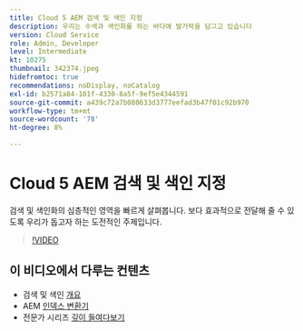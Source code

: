 ```yaml
---
title: Cloud 5 AEM 검색 및 색인 지정
description: 우리는 수색과 색인화를 하는 바다에 발가락을 담그고 있습니다
version: Cloud Service
role: Admin, Developer
level: Intermediate
kt: 10275
thumbnail: 342374.jpeg
hidefromtoc: true
recommendations: noDisplay, noCatalog
exl-id: b2571a84-101f-4330-8a5f-9ef5e4344591
source-git-commit: a439c72a7b080633d3777eefad3b47f01c92b970
workflow-type: tm+mt
source-wordcount: '78'
ht-degree: 8%

---
```


# Cloud 5 AEM 검색 및 색인 지정

검색 및 색인화의 심층적인 영역을 빠르게 살펴봅니다. 보다 효과적으로 전달해 줄 수 있도록 우리가 돕고자 하는 도전적인 주제입니다.

>[!VIDEO](https://video.tv.adobe.com/v/342374?quality=12&learn=on)

## 이 비디오에서 다루는 컨텐츠

+ 검색 및 색인 [개요](https://experienceleague.adobe.com/docs/experience-manager-cloud-service/content/operations/indexing.html)
+ AEM [인덱스 변환기](https://experienceleague.adobe.com/docs/experience-manager-cloud-service/content/migration-journey/refactoring-tools/index-converter.html)
+ 전문가 시리즈 [깊이 들여다보기](../../../cloud-service/migration/moving-to-aem-as-a-cloud-service/search-and-indexing.md)

